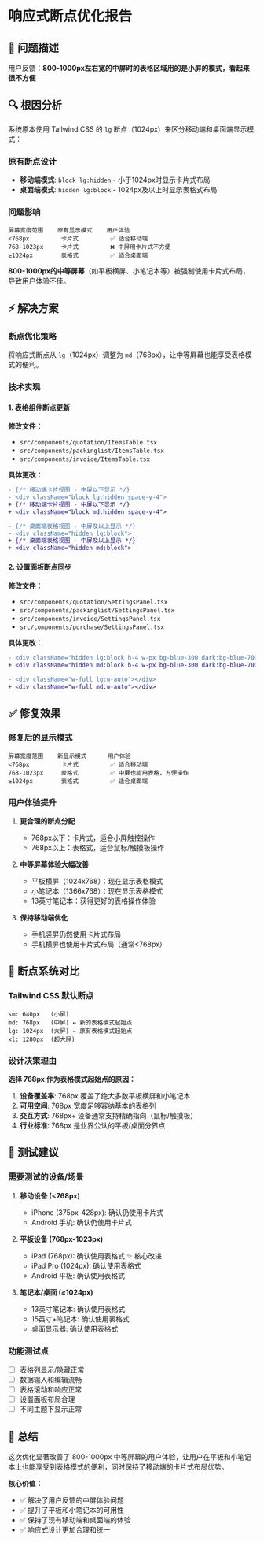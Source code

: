 # 响应式断点优化报告

## 🎯 问题描述

用户反馈：**800-1000px左右宽的中屏时的表格区域用的是小屏的模式，看起来很不方便**

## 🔍 根因分析

系统原本使用 Tailwind CSS 的 `lg` 断点（1024px）来区分移动端和桌面端显示模式：

### 原有断点设计
- **移动端模式**: `block lg:hidden` - 小于1024px时显示卡片式布局
- **桌面端模式**: `hidden lg:block` - 1024px及以上时显示表格式布局

### 问题影响
```
屏幕宽度范围    原有显示模式    用户体验
<768px         卡片式         ✅ 适合移动端
768-1023px     卡片式         ❌ 中屏用卡片式不方便
≥1024px        表格式         ✅ 适合桌面端
```

**800-1000px的中等屏幕**（如平板横屏、小笔记本等）被强制使用卡片式布局，导致用户体验不佳。

## ⚡ 解决方案

### 断点优化策略
将响应式断点从 `lg`（1024px）调整为 `md`（768px），让中等屏幕也能享受表格模式的便利。

### 技术实现

#### 1. 表格组件断点更新

**修改文件：**
- `src/components/quotation/ItemsTable.tsx`
- `src/components/packinglist/ItemsTable.tsx`  
- `src/components/invoice/ItemsTable.tsx`

**具体更改：**
```diff
- {/* 移动端卡片视图 - 中屏以下显示 */}
- <div className="block lg:hidden space-y-4">
+ {/* 移动端卡片视图 - 中屏以下显示 */}
+ <div className="block md:hidden space-y-4">

- {/* 桌面端表格视图 - 中屏及以上显示 */}
- <div className="hidden lg:block">
+ {/* 桌面端表格视图 - 中屏及以上显示 */}
+ <div className="hidden md:block">
```

#### 2. 设置面板断点同步

**修改文件：**
- `src/components/quotation/SettingsPanel.tsx`
- `src/components/packinglist/SettingsPanel.tsx`
- `src/components/invoice/SettingsPanel.tsx`
- `src/components/purchase/SettingsPanel.tsx`

**具体更改：**
```diff
- <div className="hidden lg:block h-4 w-px bg-blue-300 dark:bg-blue-700"></div>
+ <div className="hidden md:block h-4 w-px bg-blue-300 dark:bg-blue-700"></div>

- <div className="w-full lg:w-auto"></div>
+ <div className="w-full md:w-auto"></div>
```

## ✅ 修复效果

### 修复后的显示模式
```
屏幕宽度范围    新显示模式      用户体验
<768px         卡片式         ✅ 适合移动端
768-1023px     表格式         ✅ 中屏也能用表格，方便操作
≥1024px        表格式         ✅ 适合桌面端
```

### 用户体验提升

1. **更合理的断点分配**
   - 768px以下：卡片式，适合小屏触控操作
   - 768px以上：表格式，适合鼠标/触摸板操作

2. **中等屏幕体验大幅改善**
   - 平板横屏（1024x768）：现在显示表格模式
   - 小笔记本（1366x768）：现在显示表格模式
   - 13英寸笔记本：获得更好的表格操作体验

3. **保持移动端优化**
   - 手机竖屏仍然使用卡片式布局
   - 手机横屏也使用卡片式布局（通常<768px）

## 🎨 断点系统对比

### Tailwind CSS 默认断点
```
sm: 640px   (小屏)
md: 768px   (中屏) ← 新的表格模式起始点
lg: 1024px  (大屏) ← 原有表格模式起始点
xl: 1280px  (超大屏)
```

### 设计决策理由

**选择 768px 作为表格模式起始点的原因：**

1. **设备覆盖率**: 768px 覆盖了绝大多数平板横屏和小笔记本
2. **可用空间**: 768px 宽度足够容纳基本的表格列
3. **交互方式**: 768px+ 设备通常支持精确指向（鼠标/触摸板）
4. **行业标准**: 768px 是业界公认的平板/桌面分界点

## 🧪 测试建议

### 需要测试的设备/场景

1. **移动设备 (<768px)**
   - iPhone (375px-428px): 确认仍使用卡片式
   - Android 手机: 确认仍使用卡片式

2. **平板设备 (768px-1023px)**
   - iPad (768px): 确认使用表格式 ✨ 核心改进
   - iPad Pro (1024px): 确认使用表格式
   - Android 平板: 确认使用表格式

3. **笔记本/桌面 (≥1024px)**
   - 13英寸笔记本: 确认使用表格式  
   - 15英寸+笔记本: 确认使用表格式
   - 桌面显示器: 确认使用表格式

### 功能测试点

- [ ] 表格列显示/隐藏正常
- [ ] 数据输入和编辑流畅
- [ ] 表格滚动和响应正常
- [ ] 设置面板布局合理
- [ ] 不同主题下显示正常

## 🎉 总结

这次优化显著改善了 800-1000px 中等屏幕的用户体验，让用户在平板和小笔记本上也能享受到表格模式的便利，同时保持了移动端的卡片式布局优势。

**核心价值：**
- ✅ 解决了用户反馈的中屏体验问题
- ✅ 提升了平板和小笔记本的可用性
- ✅ 保持了现有移动端和桌面端的体验
- ✅ 响应式设计更加合理和统一

